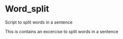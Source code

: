 # Word_split
Script to split words in a sentence

This is contains an excercise to split words in a sentence
